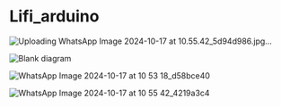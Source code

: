 # Lifi_arduino 
![Uploading WhatsApp Image 2024-10-17 at 10.55.42_5d94d986.jpg…]()


![Blank diagram](https://github.com/user-attachments/assets/044555b2-fc8b-4824-a5cd-dca0b4d350b6)



![WhatsApp Image 2024-10-17 at 10 53 18_d58bce40](https://github.com/user-attachments/assets/81f6dfad-3bf8-4b85-85ef-dc37eb805b7e)

![WhatsApp Image 2024-10-17 at 10 55 42_4219a3c4](https://github.com/user-attachments/assets/07ff5c45-5592-4327-8e22-c76908dbcff8)


